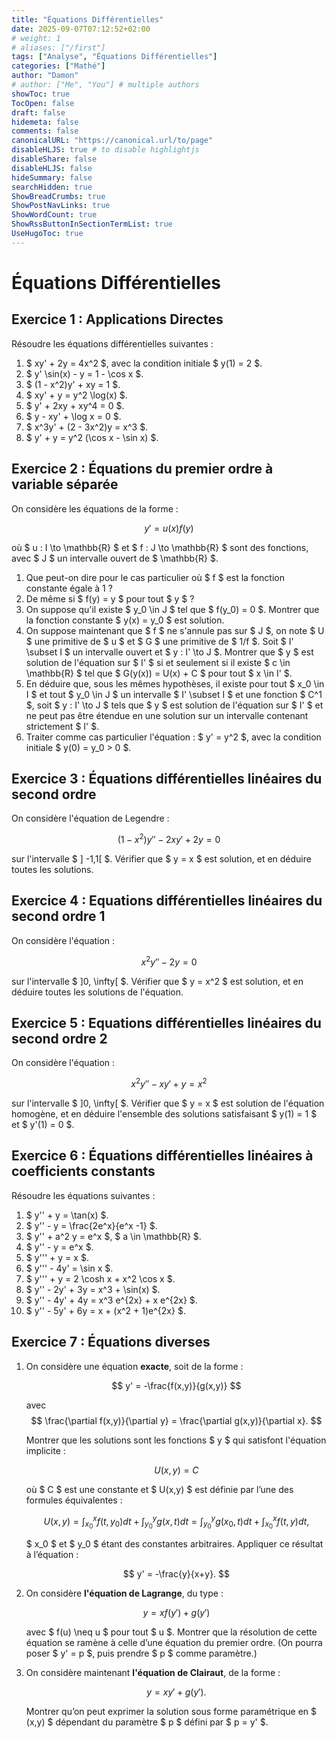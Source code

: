 ```yaml
---
title: "Équations Différentielles"
date: 2025-09-07T07:12:52+02:00
# weight: 1
# aliases: ["/first"]
tags: ["Analyse", "Équations Différentielles"]
categories: ["Mathé"]
author: "Damon"
# author: ["Me", "You"] # multiple authors
showToc: true
TocOpen: false
draft: false
hidemeta: false
comments: false
canonicalURL: "https://canonical.url/to/page"
disableHLJS: true # to disable highlightjs
disableShare: false
disableHLJS: false
hideSummary: false
searchHidden: true
ShowBreadCrumbs: true
ShowPostNavLinks: true
ShowWordCount: true
ShowRssButtonInSectionTermList: true
UseHugoToc: true
---
```


# Équations Différentielles

## Exercice 1 : Applications Directes

Résoudre les équations différentielles suivantes :

1. $ xy' + 2y = 4x^2 $, avec la condition initiale $ y(1) = 2 $.
2. $ y' \sin(x) - y = 1 - \cos x $.
3. $ (1 - x^2)y' + xy = 1 $.
4. $ xy' + y = y^2 \log(x) $.
5. $ y' + 2xy + xy^4 = 0 $.
6. $ y - xy' + \log x = 0 $.
7. $ x^3y' + (2 - 3x^2)y = x^3 $.
8. $ y' + y = y^2 (\cos x - \sin x) $.

## Exercice 2 : Équations du premier ordre à variable séparée
On considère les équations de la forme :

$$ y' = u(x) f(y) $$

où $ u : I \to \mathbb{R} $ et $ f : J \to \mathbb{R} $ sont des fonctions, avec $ J $ un intervalle ouvert de $ \mathbb{R} $.

1. Que peut-on dire pour le cas particulier où $ f $ est la fonction constante égale à 1 ?
2. De même si $ f(y) = y $ pour tout $ y $ ?
3. On suppose qu'il existe $ y_0 \in J $ tel que $ f(y_0) = 0 $. Montrer que la fonction constante $ y(x) = y_0 $ est solution.
4. On suppose maintenant que $ f $ ne s'annule pas sur $ J $, on note $ U $ une primitive de $ u $ et $ G $ une primitive de $ 1/f $. Soit $ I' \subset I $ un intervalle ouvert et $ y : I' \to J $. Montrer que $ y $ est solution de l'équation sur $ I' $ si et seulement si il existe $ c \in \mathbb{R} $ tel que $ G(y(x)) = U(x) + C $ pour tout $ x \in I' $.
5. En déduire que, sous les mêmes hypothèses, il existe pour tout $ x_0 \in I $ et tout $ y_0 \in J $ un intervalle $ I' \subset I $ et une fonction $ C^1 $, soit $ y : I' \to J $ tels que $ y $ est solution de l'équation sur $ I' $ et ne peut pas être étendue en une solution sur un intervalle contenant strictement $ I' $.
6. Traiter comme cas particulier l'équation : $ y' = y^2 $, avec la condition initiale $ y(0) = y_0 > 0 $.

## Exercice 3 : Équations différentielles linéaires du second ordre

On considère l'équation de Legendre :

$$ (1 - x^2)y'' - 2xy' + 2y = 0 $$

sur l'intervalle $ ] -1,1[ $. Vérifier que $ y = x $ est solution, et en déduire toutes les solutions.

## Exercice 4 : Equations différentielles linéaires du second ordre 1
On considère l'équation :

$$ x^2 y'' - 2y = 0 $$

sur l'intervalle $ ]0, \infty[ $. Vérifier que $ y = x^2 $ est solution, et en déduire toutes les solutions de l'équation.

## Exercice 5 : Equations différentielles linéaires du second ordre 2
On considère l'équation :

$$ x^2 y'' - xy' + y = x^2 $$

sur l'intervalle $ ]0, \infty[ $. Vérifier que $ y = x $ est solution de l'équation homogène, et en déduire l'ensemble des solutions satisfaisant $ y(1) = 1 $ et $ y'(1) = 0 $.

## Exercice 6 : Équations différentielles linéaires à coefficients constants

Résoudre les équations suivantes :

1. $ y'' + y = \tan(x) $.
2. $ y'' - y = \frac{2e^x}{e^x -1} $.
3. $ y'' + a^2 y = e^x $, $ a \in \mathbb{R} $.
4. $ y'' - y = e^x $.
5. $ y''' + y = x $.
6. $ y''' - 4y' = \sin x $.
7. $ y''' + y = 2 \cosh x + x^2 \cos x $.
8. $ y'' - 2y' + 3y = x^3 + \sin(x) $.
9. $ y'' - 4y' + 4y = x^3 e^{2x} + x e^{2x} $.
10. $ y'' - 5y' + 6y = x + (x^2 + 1)e^{2x} $.

## Exercice 7 : Équations diverses

1. On considère une équation **exacte**, soit de la forme :
   
   $$ y' = -\frac{f(x,y)}{g(x,y)} $$
   
   avec $$ \frac{\partial f(x,y)}{\partial y} = \frac{\partial g(x,y)}{\partial x}. $$
   
   Montrer que les solutions sont les fonctions $ y $ qui satisfont l'équation implicite :
   
   $$ U(x,y) = C $$
   
   où $ C $ est une constante et $ U(x,y) $ est définie par l’une des formules équivalentes :
   
   $$ U(x,y) = \int_{x_0}^{x} f(t, y_0) dt + \int_{y_0}^{y} g(x,t) dt = \int_{y_0}^{y} g(x_0,t) dt + \int_{x_0}^{x} f(t, y) dt, $$
   
   $ x_0 $ et $ y_0 $ étant des constantes arbitraires. Appliquer ce résultat à l’équation :
   
   $$ y' = -\frac{y}{x+y}. $$
   
2. On considère **l'équation de Lagrange**, du type :
   
   $$ y = x f(y') + g(y') $$
   
   avec $ f(u) \neq u $ pour tout $ u $. Montrer que la résolution de cette équation se ramène à celle d’une équation du premier ordre. (On pourra poser $ y' = p $, puis prendre $ p $ comme paramètre.)
   
3. On considère maintenant **l'équation de Clairaut**, de la forme :
   
   $$ y = xy' + g(y'). $$
   
   Montrer qu’on peut exprimer la solution sous forme paramétrique en $ (x,y) $ dépendant du paramètre $ p $ défini par $ p = y' $.

